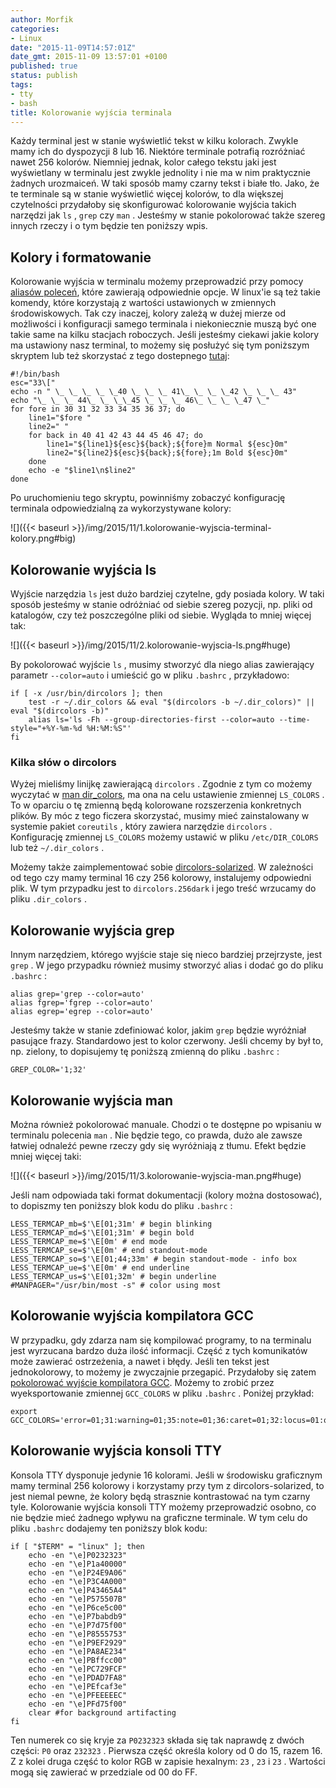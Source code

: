 ```yaml
---
author: Morfik
categories:
- Linux
date: "2015-11-09T14:57:01Z"
date_gmt: 2015-11-09 13:57:01 +0100
published: true
status: publish
tags:
- tty
- bash
title: Kolorowanie wyjścia terminala
---
```


Każdy terminal jest w stanie wyświetlić tekst w kilku kolorach. Zwykle mamy ich do dyspozycji 8
lub 16. Niektóre terminale potrafią rozróżniać nawet 256 kolorów. Niemniej jednak, kolor całego
tekstu jaki jest wyświetlany w terminalu jest zwykle jednolity i nie ma w nim praktycznie żadnych
urozmaiceń. W taki sposób mamy czarny tekst i białe tło. Jako, że te terminale są w stanie
wyświetlić więcej kolorów, to dla większej czytelności przydałoby się skonfigurować kolorowanie
wyjścia takich narzędzi jak `ls` , `grep` czy `man` . Jesteśmy w stanie pokolorować także szereg
innych rzeczy i o tym będzie ten poniższy wpis.

<!--more-->
## Kolory i formatowanie

Kolorowanie wyjścia w terminalu możemy przeprowadzić przy pomocy [aliasów
poleceń](https://pl.wikipedia.org/wiki/Alias_%28Unix%29), które zawierają odpowiednie opcje. W
linux'ie są też takie komendy, które korzystają z wartości ustawionych w zmiennych środowiskowych.
Tak czy inaczej, kolory zależą w dużej mierze od możliwości i konfiguracji samego terminala i
niekoniecznie muszą być one takie same na kilku stacjach roboczych. Jeśli jesteśmy ciekawi jakie
kolory ma ustawiony nasz terminal, to możemy się posłużyć się tym poniższym skryptem lub też
skorzystać z tego dostepnego [tutaj](http://misc.flogisoft.com/bash/tip_colors_and_formatting):

    #!/bin/bash
    esc="33\["
    echo -n " \_ \_ \_ \_ \_40 \_ \_ \_ 41\_ \_ \_ \_42 \_ \_ \_ 43"
    echo "\_ \_ \_ 44\_ \_ \_\_45 \_ \_ \_ 46\_ \_ \_ \_47 \_"
    for fore in 30 31 32 33 34 35 36 37; do
        line1="$fore "
        line2=" "
        for back in 40 41 42 43 44 45 46 47; do
            line1="${line1}${esc}${back};${fore}m Normal ${esc}0m"
            line2="${line2}${esc}${back};${fore};1m Bold ${esc}0m"
        done
        echo -e "$line1\n$line2"
    done

Po uruchomieniu tego skryptu, powinniśmy zobaczyć konfigurację terminala odpowiedzialną za
wykorzystywane kolory:

![]({{< baseurl >}}/img/2015/11/1.kolorowanie-wyjscia-terminal-kolory.png#big)

## Kolorowanie wyjścia ls

Wyjście narzędzia `ls` jest dużo bardziej czytelne, gdy posiada kolory. W taki sposób jesteśmy w
stanie odróżniać od siebie szereg pozycji, np. pliki od katalogów, czy też poszczególne pliki od
siebie. Wygląda to mniej więcej tak:

![]({{< baseurl >}}/img/2015/11/2.kolorowanie-wyjscia-ls.png#huge)

By pokolorować wyjście `ls` , musimy stworzyć dla niego alias zawierający parametr `--color=auto` i
umieścić go w pliku `.bashrc` , przykładowo:

    if [ -x /usr/bin/dircolors ]; then
        test -r ~/.dir_colors && eval "$(dircolors -b ~/.dir_colors)" || eval "$(dircolors -b)"
        alias ls='ls -Fh --group-directories-first --color=auto --time-style="+%Y-%m-%d %H:%M:%S"'
    fi

### Kilka słów o dircolors

Wyżej mieliśmy linijkę zawierającą `dircolors` . Zgodnie z tym co możemy wyczytać w [man
dir_colors](http://manpages.ubuntu.com/manpages/wily/en/man5/dir_colors.5.html), ma ona na celu
ustawienie zmiennej `LS_COLORS` . To w oparciu o tę zmienną będą kolorowane rozszerzenia konkretnych
plików. By móc z tego ficzera skorzystać, musimy mieć zainstalowany w systemie pakiet `coreutils` ,
który zawiera narzędzie `dircolors` . Konfigurację zmiennej `LS_COLORS` możemy ustawić w pliku
`/etc/DIR_COLORS` lub też `~/.dir_colors` .

Możemy także zaimplementować sobie
[dircolors-solarized](https://github.com/seebi/dircolors-solarized). W zależności od tego czy mamy
terminal 16 czy 256 kolorowy, instalujemy odpowiedni plik. W tym przypadku jest to
`dircolors.256dark` i jego treść wrzucamy do pliku `.dir_colors` .

## Kolorowanie wyjścia grep

Innym narzędziem, którego wyjście staje się nieco bardziej przejrzyste, jest `grep` . W jego
przypadku również musimy stworzyć alias i dodać go do pliku `.bashrc` :

    alias grep='grep --color=auto'
    alias fgrep='fgrep --color=auto'
    alias egrep='egrep --color=auto'

Jesteśmy także w stanie zdefiniować kolor, jakim `grep` będzie wyróżniał pasujące frazy. Standardowo
jest to kolor czerwony. Jeśli chcemy by był to, np. zielony, to dopisujemy tę poniższą zmienną do
pliku `.bashrc` :

    GREP_COLOR='1;32'

## Kolorowanie wyjścia man

Można również pokolorować manuale. Chodzi o te dostępne po wpisaniu w terminalu polecenia `man` .
Nie będzie tego, co prawda, dużo ale zawsze łatwiej odnaleźć pewne rzeczy gdy się wyróżniają z
tłumu. Efekt będzie mniej więcej taki:

![]({{< baseurl >}}/img/2015/11/3.kolorowanie-wyjscia-man.png#huge)

Jeśli nam odpowiada taki format dokumentacji (kolory można dostosować), to dopiszmy ten poniższy
blok kodu do pliku `.bashrc` :

    LESS_TERMCAP_mb=$'\E[01;31m' # begin blinking
    LESS_TERMCAP_md=$'\E[01;31m' # begin bold
    LESS_TERMCAP_me=$'\E[0m' # end mode
    LESS_TERMCAP_se=$'\E[0m' # end standout-mode
    LESS_TERMCAP_so=$'\E[01;44;33m' # begin standout-mode - info box
    LESS_TERMCAP_ue=$'\E[0m' # end underline
    LESS_TERMCAP_us=$'\E[01;32m' # begin underline
    #MANPAGER="/usr/bin/most -s" # color using most

## Kolorowanie wyjścia kompilatora GCC

W przypadku, gdy zdarza nam się kompilować programy, to na terminalu jest wyrzucana bardzo duża
ilość informacji. Część z tych komunikatów może zawierać ostrzeżenia, a nawet i błędy. Jeśli ten
tekst jest jednokolorowy, to możemy je zwyczajnie przegapić. Przydałoby się zatem [pokolorować
wyjście kompilatora GCC](https://insanecoding.blogspot.fr/2014/04/gcc-49-diagnostics.html). Możemy
to zrobić przez wyeksportowanie zmiennej `GCC_COLORS` w pliku `.bashrc` . Poniżej przykład:

    export GCC_COLORS='error=01;31:warning=01;35:note=01;36:caret=01;32:locus=01:quote=01'

## Kolorowanie wyjścia konsoli TTY

Konsola TTY dysponuje jedynie 16 kolorami. Jeśli w środowisku graficznym mamy terminal 256 kolorowy
i korzystamy przy tym z dircolors-solarized, to jest niemal pewne, że kolory będą strasznie
kontrastować na tym czarny tyle. Kolorowanie wyjścia konsoli TTY możemy przeprowadzić osobno, co nie
będzie mieć żadnego wpływu na graficzne terminale. W tym celu do pliku `.bashrc` dodajemy ten
poniższy blok kodu:

    if [ "$TERM" = "linux" ]; then
        echo -en "\e]P0232323"
        echo -en "\e]P1a40000"
        echo -en "\e]P24E9A06"
        echo -en "\e]P3C4A000"
        echo -en "\e]P43465A4"
        echo -en "\e]P575507B"
        echo -en "\e]P6ce5c00"
        echo -en "\e]P7babdb9"
        echo -en "\e]P7d75f00"
        echo -en "\e]P8555753"
        echo -en "\e]P9EF2929"
        echo -en "\e]PA8AE234"
        echo -en "\e]PBffcc00"
        echo -en "\e]PC729FCF"
        echo -en "\e]PDAD7FA8"
        echo -en "\e]PEfcaf3e"
        echo -en "\e]PFEEEEEC"
        echo -en "\e]PFd75f00"
        clear #for background artifacting
    fi

Ten numerek co się kryje za `P0232323` składa się tak naprawdę z dwóch części: `P0` oraz `232323` .
Pierwsza część określa kolory od 0 do 15, razem 16. Z z kolei druga część to kolor RGB w zapisie
hexalnym: `23` , `23` i `23` . Wartości mogą się zawierać w przedziale od 00 do FF.
